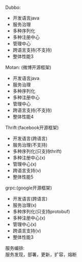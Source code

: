 Dubbo:  
- 开发语言java  
- 服务治理  
- 多种序列化  
- 多种注册中心  
- 管理中心  
- 跨语言支持(不支持)  
- 整体性能3  

Motan: (微博开源框架) 
- 开发语言java  
- 服务治理  
- 多种序列化  
- 多种注册中心  
- 管理中心  
- 跨语言支持(不支持)  
- 整体性能4  

Thrift:(facebook开源框架)  
- 开发语言(跨语言) 
- 服务治理(不支持)  
- 多种序列化(只支持thrift)  
- 多种注册中心(x)  
- 管理中心(x)  
- 跨语言支持(v)  
- 整体性能5  

grpc:(google开源框架)  
- 开发语言(跨语言) 
- 服务治理(x)  
- 多种序列化(只支持protobuf)  
- 多种注册中心(x)  
- 管理中心(x)  
- 跨语言支持(v)  
- 整体性能3  

服务编排:  
    服务发现，部署，更新，扩容，熔断  
